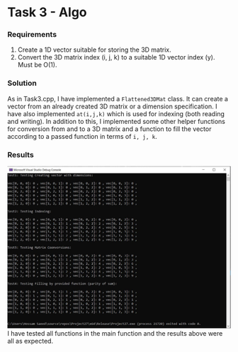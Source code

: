 # Task 3 - Algo

### Requirements
1. Create a 1D vector suitable for storing the 3D matrix.
2. Convert the 3D matrix index (i, j, k) to a suitable 1D vector index (y). Must be O(1).

### Solution
As in Task3.cpp, I have implemented a `Flattened3DMat` class. It can create a vector from an already created 3D matrix or a dimension specification.
I have also implemented `at(i,j,k)` which is used for indexing (both reading and writing). 
In addition to this, I implemented some other helper functions for conversion from and to a 3D matrix and a function to fill the vector according to a passed function in terms of `i, j, k`.

### Results
![Screenshot](image/README/1653023629521.png)
I have tested all functions in the main function and the results above were all as expected.